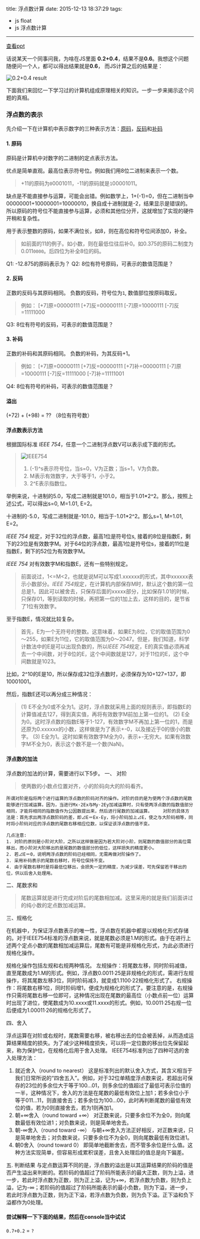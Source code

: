 title: 浮点数计算
date: 2015-12-13 18:37:29
tags:
- js float
- js 浮点数计算
---
[查看ppt](http://ppt.dapenggaofei.com/md/float.md)

话说某天一个同事问我，为啥在JS里面 **0.2+0.4**，结果不是**0.6**。我想这个问题随便问一个人，都可以得出结果就是**0.6**， 而JS计算之后的结果是：

![0.2+0.4 result](https://dn-dapenggaofei.qbox.me/ff2efb5a2f58b399125a02c805e3b560.png)

下面我们来回忆一下学习过的计算机组成原理相关的知识。一步一步来揭示这个问题的真相。

### 浮点数的表示
先介绍一下在计算机中表示数字的三种表示方法：[原码](http://baike.baidu.com/view/60480.htm)，[反码](http://baike.baidu.com/view/742694.htm)和[补码](http://baike.baidu.com/link?url=OeFyHF5lRc_3X8oaLrMYQZIJwtgbSlbq4u5fgXwWvYmUl8DY6LARZ0NvnxJakDjN8HFqtjoHXz0pSWVvkE_OPa)

#### 1. 原码
原码是计算机中对数字的二进制的定点表示方法。

优点是简单直观。最高位表示符号位。例如我们用8位二进制来表示一个数。
> +11的原码为`0`0001011，-11的原码就是`1`00001011。

缺点是不能直接参与运算，可能会出错。例如数学上，1+(-1)=0，但在二进制当中00000001+10000001=10000010，换自成十进制就是-2，结果显示是错误的。所以原码的符号位不能直接参与运算，必须和其他位分开，这就增加了实现的硬件开稍和复杂性。

用于表示整数的原码，如果不满位长，如8，则在高位和符号位间添加0，补全。
> 如前面的11的例子。如小数，则在最低位往后补0。如0.375的原码二制度为0.011`0000`。后四位为补全8位的码。



Q1: -12.875的原码表示为？
Q2: 8位有符号原码，可表示的数值范围是？


#### 2. 反码
正数的反码与其原码相同。
负数的反码，符号位为`1`, 数值部位按原码取反。
> 例如：
> [+7]原=00000111
> [+7]反=00000111
> [-7]原=10000111
> [-7]反=11111000

Q3: 8位有符号的反码，可表示的数值范围是？

#### 3. 补码
正数的补码和其原码相同。
负数的补码，为其反码+1。
>例如：
> [+7]原=00000111
> [+7]反=00000111
> [+7]补=00000111
> [-7]原=10000111
> [-7]反=11111000
> [-7]补=11111001

Q4: 8位有符号的补码，可表示的数值范围是？

#### 溢出
(+72) + (+98) = ?? （8位有符号数）

#### 浮点数表示方法
根据国际标准 *IEEE 754*，任意一个二进制浮点数V可以表示成下面的形式。
> ![IEEE754](http://7xlxn1.com1.z0.glb.clouddn.com/74fce14dc02783bde16b5d38fa92babd.png)
> 1. (-1)^s表示符号位，当s=0，V为正数；当s=1，V为负数。
> 2. M表示有效数字，大于等于1，小于2。
> 3. 2^E表示指数位。

举例来说，十进制的5.0，写成二进制就是101.0，相当于1.01*2^2。那么，按照上述公式，可以得出s=0, M=1.01, E=2。

十进制的-5.0，写成二进制就是-101.0，相当于-1.01*2^2。那么s=1, M=1.01, E=2。

*IEEE 754* 规定，对于32位的浮点数，最高1位是符号位s, 接着的8位是指数E，剩下的23位是有效数字M。对于64位的浮点数，最高1位是符号位s，接着的11位是指数E，剩下的52位为有效数字M。

*IEEE 754* 对有效数字M和指数E，还有一些特别规定。

> 前面说过，1<=M<2，也就是说M可以写成1.xxxxxx的形式，其中xxxxxx表示小数部分。*IEEE 754*规定，在计算机内部保存M时，默认这个数的第一位总是1，因此可以被舍去，只保存后面的xxxxx部分，比如保存1.01的时候，只保存01，等到读取的时候，再把第一位的1加上去，这样的目的，是节省了1位有效数字。

至于指数E，情况就比较复杂。

>首先，E为一个无符号的整数。这意味着，如果E为8位，它的取值范围为0～255，如果E为11位，它的取值范围为0～2047。但是，我们知道，科学计数法中的E是可以出现负数的，所以*IEEE 754*规定，E的真实值必须再减去一个中间数，对于8位的E，这个中间数就是127，对于11位的E，这个中间数就是1023。

比如，2^10的E是10，所以保存成32位浮点数时，必须保存为10+127=137，即10001001。

然后，指数E还可以再分成三种情况：

>(1) E不全为0或不全为1。这时，浮点数就采用上面的规则表示，即指数E的计算值减去127，得到真实值，再将有效数字M前加上第一位的1。
(2) E全为0。这时浮点数的指数E等于1-127，有效数字M不再加上第一位的1，而是还原为0.xxxxxx的小数，这样做是为了表示+-0，以及接近于0的很小的数字。
(3) E全为1。这时如果有效数字M全为0，表示+-无穷大。如果有效数字M不全为0，表示这个数不是一个数(NaN)。

#### 浮点数的加法
浮点数的加法的计算，需要进行以下5步。
一、 对阶
> 使两数的小数点位置对齐，小的阶码向大的阶码看齐。

    所谓对阶是指将两个进行运算的浮点数的阶码对齐的操作。对阶的目的是为使两个浮点数的尾数能够进行加减运算。因为，当进行Mx·2Ex与My·2Ey加减运算时，只有使两浮点数的指数值部分相同，才能将相同的指数值作为公因数提出来，然后进行尾数的加减运算。    对阶的具体方法是：首先求出两浮点数阶码的差，即⊿E＝Ex-Ey，将小阶码加上⊿E，使之与大阶码相等，同时将小阶码对应的浮点数的尾数右移相应位数，以保证该浮点数的值不变。
    
    几点注意:
    1. 对阶的原则是小阶对大阶，之所以这样做是因为若大阶对小阶，则尾数的数值部分的高位需移出，而小阶对大阶移出的是尾数的数值部分的低位，这样损失的精度更小。
    2. 若⊿E＝0，说明两浮点数的阶码已经相同，无需再做对阶操作了。
    3. 采用补码表示的尾数右移时，符号位保持不变。
    4. 由于尾数右移时是将最低位移出，会损失一定的精度，为减少误差，可先保留若干移出的位，供以后舍入处理用。

二、尾数求和
> 尾数运算就是进行完成对阶后的尾数相加减。这里采用的就是我们前面讲过的纯小数的定点数加减运算。

三、规格化

在机器中，为保证浮点数表示的唯一性，浮点数在机器中都是以规格化形式存储的。对于IEEE754标准的浮点数来说，就是尾数必须是1.M的形式。由于在进行上述两个定点小数的尾数相加减运算后，尾数有可能是非规格化形式，为此必须进行规格化操作。

规格化操作包括左规和右规两种情况。    左规操作：将尾数左移，同时阶码减值，直至尾数成为1.M的形式。例如，浮点数0.0011·25是非规格化的形式，需进行左规操作，将其尾数左移3位，同时阶码减3，就变成1.1100·22规格化形式了。    右规操作：将尾数右移1位，同时阶码增1，便成为规格化的形式了。要注意的是，右规操作只需将尾数右移一位即可，这种情况出现在尾数的最高位（小数点前一位）运算时出现了进位，使尾数成为10.xxxx或11.xxxx的形式。例如，10.0011·25右规一位后便成为1.00011·26的规格化形式了。

四、舍入

浮点运算在对阶或右规时，尾数需要右移，被右移出去的位会被丢掉，从而造成运算结果精度的损失。为了减少这种精度损失，可以将一定位数的移出位先保留起来，称为保护位，在规格化后用于舍入处理。   IEEE754标准列出了四种可选的舍入处理方法：   
  1. 就近舍入（round to nearest） 这是标准列出的默认舍入方式，其含义相当于我们日常所说的“四舍五入”。例如，对于32位单精度浮点数来说，若超出可保存的23位的多余位大于等于100…01，则多余位的值超过了最低可表示位值的一半，这种情况下，舍入的方法是在尾数的最低有效位上加1；若多余位小于等于011…11，则直接舍去；若多余位为100…00，此时再判断尾数的最低有效位的值，若为0则直接舍去，若为1则再加1。   
  2. 朝+∞舍入（round toward +∞） 对正数来说，只要多余位不为全0，则向尾数最低有效位进1；对负数来说，则是简单地舍去。   
  3. 朝-∞舍入（round toward -∞） 与朝+∞舍入方法正好相反，对正数来说，只是简单地舍去；对负数来说，只要多余位不为全0，则向尾数最低有效位进1。  
  4. 朝0舍入（round toward 0）    即简单地截断舍去，而不管多余位是什么值。这种方法实现简单，但容易形成累积误差，且舍入处理后的值总是向下偏差。


五. 判断结果
与定点数运算不同的是，浮点数的溢出是以其运算结果的阶码的值是否产生溢出来判断的。若阶码的值超过了阶码所能表示的最大正数，则为上溢，进一步，若此时浮点数为正数，则为正上溢，记为+∞，若浮点数为负数，则为负上溢，记为-∞；若阶码的值超过了阶码所能表示的最小负数，则为下溢，进一步，若此时浮点数为正数，则为正下溢，若浮点数为负数，则为负下溢。正下溢和负下溢都作为0处理。

#### 尝试解释一下下面的结果，然后在console当中试试

`0.7+0.2` = `?`


